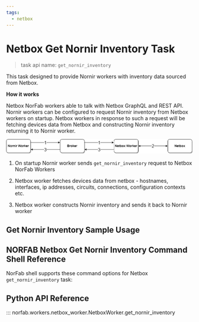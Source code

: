 ```yaml
---
tags:
  - netbox
---
```


# Netbox Get Nornir Inventory Task

> task api name: `get_nornir_inventory`

This task designed to provide Nornir workers with inventory data sourced from Netbox.

**How it works**

Netbox NorFab workers able to talk with Netbox GraphQL and REST API. Nornir workers can be configured to request Nornir inventory from Netbox workers on startup. Netbox workers in response to such a request will be fetching devices data from Netbox and constructing Nornir inventory returning it to Nornir worker.

![Netbox get Nornir inventory](../../images/Netbox_get_nornir_inventory.jpg)

1. On startup Nornir worker sends `get_nornir_inventory` request to Netbox NorFab Workers

2. Netbox worker fetches devices data from netbox - hostnames, interfaces, ip addresses, circuits, connections, configuration contexts etc.

3. Netbox worker constructs Nornir inventory and sends it back to Nornir worker

## Get Nornir Inventory Sample Usage

## NORFAB Netbox Get Nornir Inventory Command Shell Reference

NorFab shell supports these command options for Netbox `get_nornir_inventory` task:

## Python API Reference

::: norfab.workers.netbox_worker.NetboxWorker.get_nornir_inventory